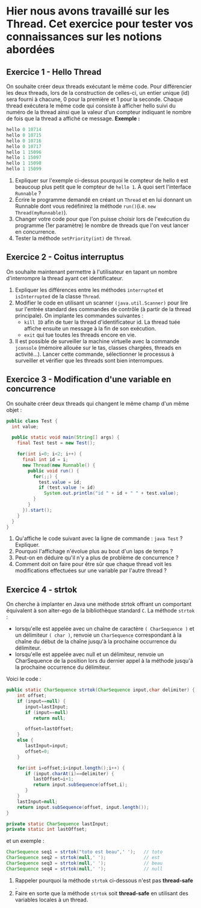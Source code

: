 # Hier nous avons travaillé sur les Thread. Cet exercice pour tester vos connaissances sur les notions abordées
## Exercice 1 - Hello Thread

On souhaite créer deux threads exécutant le même code. Pour différencier les deux threads, lors de la construction de celles-ci, un entier unique (id) sera fourni à chacune, 0 pour la première et 1 pour la seconde.
Chaque thread exécutera le même code qui consiste à afficher hello suivi du numéro de la thread ainsi que la valeur d'un compteur indiquant le nombre de fois que la thread a affiché ce message.
**Exemple :**
```Java
hello 0 10714
hello 0 10715
hello 0 10716
hello 0 10717
hello 1 15096
hello 1 15097
hello 1 15098
hello 1 15099
```

1. Expliquer sur l'exemple ci-dessus pourquoi le compteur de hello `0` est beaucoup plus petit que le compteur de `hello 1`.
À quoi sert l'interface `Runnable` ?
2. Écrire le programme demandé en créant un `Thread` et en lui donnant un Runnable dont vous redéfinirez la méthode `run()`(i.e. `new Thread(myRunnable)`).
3. Changer votre code pour que l'on puisse choisir lors de l'exécution du programme (1er paramètre) le nombre de threads que l'on veut lancer en concurrence.
4. Tester la méthode `setPriority(int)` de `Thread`.

## Exercice 2 - Coitus interruptus
On souhaite maintenant permettre à l'utilisateur en tapant un nombre d'interrompre la thread ayant cet identificateur.

1. Expliquer les différences entre les méthodes `interrupted` et `isInterrupted` de la classe `Thread`.
2. Modifier le code en utilisant un scanner `(java.util.Scanner)` pour lire sur l'entrée standard des commandes de contrôle (à partir de la thread principale).
   On implante les commandes suivantes :
   - `kill ID` afin de tuer la thread d'identificateur id. La thread tuée affiche ensuite un message à la fin de son exécution.
   - `exit` qui tue toutes les threads encore en vie.
3. Il est possible de surveiller la machine virtuelle avec la commande `jconsole` (mémoire allouée sur le tas, classes chargées, threads en activité...).
   Lancer cette commande, sélectionner le processus à surveiller et vérifier que les threads sont bien interrompues.

## Exercice 3 - Modification d'une variable en concurrence
On souhaite créer deux threads qui changent le même champ d'un même objet :

```Java
public class Test {
  int value;

  public static void main(String[] args) {
    final Test test = new Test();

    for(int i=0; i<2; i++) {
      final int id = i;
      new Thread(new Runnable() {
        public void run() {
          for(;;) {
            test.value = id;
            if (test.value != id)
              System.out.println("id " + id + " " + test.value);
          }
        }
      }).start();
    }
  }
}
```

1. Qu'affiche le code suivant avec la ligne de commande : `java Test` ?
   Expliquer.
2. Pourquoi l'affichage n'évolue plus au bout d'un laps de temps ?
3. Peut-on en déduire qu'il n'y a plus de problème de concurrence ?
4. Comment doit on faire pour être sûr que chaque thread voit les modifications effectuées sur une variable par l'autre thread ?

## Exercice 4 - strtok
On cherche à implanter en Java une méthode strtok offrant un comportant équivalent à son alter-ego de la bibliothèque standard `C`. La méthode `strtok` :
- lorsqu'elle est appelée avec un chaîne de caractère `( CharSequence )` et un délimiteur `( char )`, renvoie un `CharSequence` correspondant à la chaîne du début de la chaîne jusqu'à la prochaine occurrence du délimiteur.
- lorsqu'elle est appelée avec null et un délimiteur, renvoie un CharSequence de la position lors du dernier appel à la méthode jusqu'à la prochaine occurrence du délimiteur.

Voici le code :

```Java
public static CharSequence strtok(CharSequence input,char delimiter) {
	int offset;
	if (input==null) {
	   input=lastInput;
	   if (input==null)
	      return null;

	   offset=lastOffset;
	}
	else {
	   lastInput=input;
	   offset=0;
	}

	for(int i=offset;i<input.length();i++) {
	   if (input.charAt(i)==delimiter) {
	      lastOffset=i+1;
	      return input.subSequence(offset,i);
	   }
	}
	lastInput=null;
	return input.subSequence(offset, input.length());
}

private static CharSequence lastInput;
private static int lastOffset;
```
et un exemple :

```Java
CharSequence seq1 = strtok("toto est beau",' ');   // toto
CharSequence seq2 = strtok(null,' ');              // est
CharSequence seq3 = strtok(null,' ');              // beau
CharSequence seq4 = strtok(null,' ');              // null
```

1. Rappeler pourquoi la méthode `strtok` ci-dessous n'est pas **thread-safe** .
2. Faire en sorte que la méthode `strtok` soit **thread-safe** en utilisant des variables locales à un thread.
